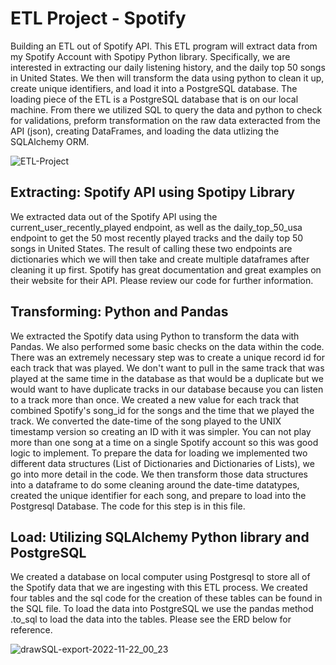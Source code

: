 # ETL Project - Spotify

Building an ETL out of Spotify API. This ETL program will extract data from my Spotify Account with Spotipy Python library. Specifically, we are interested in extracting our daily listening history, and the daily top 50 songs in United States. We then will transform the data using python to clean it up, create unique identifiers, and load it into a PostgreSQL database. The loading piece of the ETL is a PostgreSQL database that is on our local machine. From there we utilized SQL to query the data and python to check for validations, preform transformation on the raw data exteracted from the API (json), creating DataFrames, and loading the data utlizing the SQLAlchemy ORM.

![ETL-Project](https://user-images.githubusercontent.com/111074755/203250605-3798daa6-19d1-4ec0-a5a7-16cb3ec9c2ee.png)

## Extracting: Spotify API using Spotipy Library

We extracted data out of the Spotify API using the current_user_recently_played endpoint, as well as the daily_top_50_usa endpoint to get the 50 most recently played tracks and the daily top 50 songs in United States. The result of calling these two endpoints are dictionaries which we will then take and create multiple dataframes after cleaning it up first. Spotify has great documentation and great examples on their website for their API. Please review our code for further information.

## Transforming: Python and Pandas

We extracted the Spotify data using Python to transform the data with Pandas. We also performed some basic checks on the data within the code. There was an extremely necessary step was to create a unique record id for each track that was played. We don't want to pull in the same track that was played at the same time in the database as that would be a duplicate but we would want to have duplicate tracks in our database because you can listen to a track more than once. We created a new value for each track that combined Spotify's song_id for the songs and the time that we played the track. We converted the date-time of the song played to the UNIX timestamp version so creating an ID with it was simpler. You can not play more than one song at a time on a single Spotify account so this was good logic to implement. To prepare the data for loading we implemented two different data structures (List of Dictionaries and Dictionaries of Lists), we go into more detail in the code. We then transform those data structures into a dataframe to do some cleaning around the date-time datatypes, created the unique identifier for each song, and prepare to load into the Postgresql Database. The code for this step is in this file.

## Load: Utilizing SQLAlchemy Python library and PostgreSQL

We created a database on local computer using Postgresql to store all of the Spotify data that we are ingesting with this ETL process. We created four tables and the sql code for the creation of these tables can be found in the SQL file. To load the data into PostgreSQL we use the pandas method .to_sql to load the data into the tables. Please see the ERD below for reference.


![drawSQL-export-2022-11-22_00_23](https://user-images.githubusercontent.com/111074755/203240741-46398b73-9ab6-46a8-bd00-a8706da56ee7.png)

